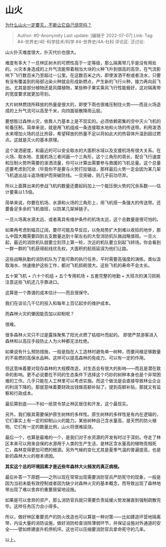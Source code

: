 # 山火
[为什么山火一定要灭，不能让它自己烧完吗？](https://www.zhihu.com/question/318594515/answer/646005478)

> Author: #0-Anonymity
> Last update: [编辑于 2022-07-07]
> Link:
> Tag: #4-世界史/4E-科学技术/科学 #4-世界史/4A-社科
> 评论区:
> 泛讨论:

山火扑灭难度很大，扑灭代价也很大。

难度有多大？一旦林区树木的可燃性高于一定等级，那么隔离带几乎是没有用处的。火灾本身造成的上升气流能带着相当大块的火种飞升到很高的高空，在气流影响下飞行数百米乃至超过一公里。在这数百米之内，即使泼洒干粉或者浇水，只要有没有覆盖到的局部沾染火种就会形成新燃点，产生新的飞行火种，接力再向前飞出。尤其是部分植物还是风媒植物，某些种子果实乘风飞行性能极好，这对隔离带的宽度要求就更加苛刻。

大片树林燃烧所释放的热量是很大的，即使下雨也很难压制住火势——而且火场造成的上升气流可以高至千米，向四面驱散降雨云层。

要想胜过森林火灾，依靠人力基本上是不现实的。必须依赖密集的空中灭火飞机的轮番压制。简单来说，就是用飞机组成一条连接取水地和火场的传送带。利用泼洒水来增加火场的总比热容，希望释放的热量不足以将如此大的热容体升温到超过燃点。这就是灭火的基本原理。

这个泼洒密度，和最近的可以安全取水的大面积水域以及支援机场有很大关系。在火场、取水地、支援机场三者间画一个三角形，这个三角形的周长，配合飞行速度和压制火势所需要的泼洒流量，你可以计算出需要参与救援的飞机总量。这个总量还要考虑到冗余（毕竟你不是要与火势打拉锯战，那样最后火势一定会因为某几架飞机退出战斗返场维护而突破防线。一旦突破，则几乎前功尽弃。

所以上面算出来的参战飞机的数量还要起码加上一个能压倒火势的冗余系数——估计要乘以1.5倍。

简单来说，你要在机场、水源和火场的三角形上，用飞机搭一条强大的传送带。还要备足多余的飞机值班，以防某几架掉链子。

一旦火场离水源太远、或者离具有维护条件的机场太远，这个总数量是很可怕的。

如果再考虑到幅员辽阔，要尽可能及早反应，以免局势扩大到难以收拾的地步，那么中国大概需要四到五支数量达到十架左右的大型消防机队做战略值班。一旦火起，最近的消防机队就要立刻顶上第一轮，次近的机队要立刻起飞转场。你会看到一群一群的飞机获得航线优先权，大面积的航班延误为他们让路。

这些战略执勤的消防机队为了能可靠的执行任务，平时需要高强度的演练。类似汲取海水、快速维护这些工作，都对飞机损耗很大。这些飞机的寿命不会太长。

五十架飞机 + 六十个机组 + 五个专用机场 + 五套完整的地勤 + 大班次的演习损耗 注意这些飞机还几乎靠进口。

这算是一个靠谱的成本估计——而且很保守。

我们在谈论几千亿的投入和每年上百亿起步的维护成本。

而森林火灾的肇因能否加以抑制呢？

很难。

很多森林火灾只不过是露珠聚焦了阳光点燃了枯枝叶而起的。 即使严禁游客进入森林和以高压手段防止人为火种都无法杜绝。

如果说有什么预防措施，一般是指在人工造林时避免单一树种，而要间植足够数量的不易燃的高保水品种。这样可以提高森林的免疫力。可以有一定的作用。

但这意味着要对现存森林的大规模改造，对生态会有很大的影响——而且是潜在致命的影响。更不必说要在不同的生态条件下选择这个巧妙的树种本身也是个非常困难的工作。几乎只能在人工林里可以考虑实施。而这个做法是会直接导致林业企业的利润下降的。那就意味着要财政出钱做高额补贴了。提到高额补贴，那就又有监察和行政成本。

最后算到底——不如一纸禁令禁止林区居住和开发，这个最现实。

另外，我们极其需要保护原生树林的多样性。原生树林的多样性是有内在逻辑的，它们事实上有一定的抑制山火的能力。某些树种自己含水量高，是天然的防火植物。它们有一定的数量比例，山火将很难延烧。

最后一个，也算是最难的一个，是我们对于水资源的开发有时过于深刻。夺走了林区本来可以用来自保的水源用于人类的生产生活，是林区含水量高的植物竞相死亡，森林变得更加可燃的根源。另外气候的变化尤其是夏季气温的普遍提高，也是新的森林大火的根本诱因。

**其实这个总的环境因素才是近些年森林大火频发的真正病根。**

最后补答一下原题——之所以现在常常出现需要消防官兵严防死守的现象，一般是因为当初未能有效控制或者因为缺少对森林火灾的基本概念，而导致出现了森林地带出现了难以舍弃的重要居留地设施。

如果是可以舍弃的资产，那么消防官兵就只需要负责延缓火势发展直到强制疏散完毕。这样任务压力会小得多。

所以，做好林区重要资产的防火改造也可以算是一种对策——比如建造环营地隔离带，内设大量的消防设施，做好消防检查消除薄弱环节，并保证设施对外通道的安全——譬如修建直升机停机坪。这也可以压缩要消防官兵拿命死守的几率。

以上。
